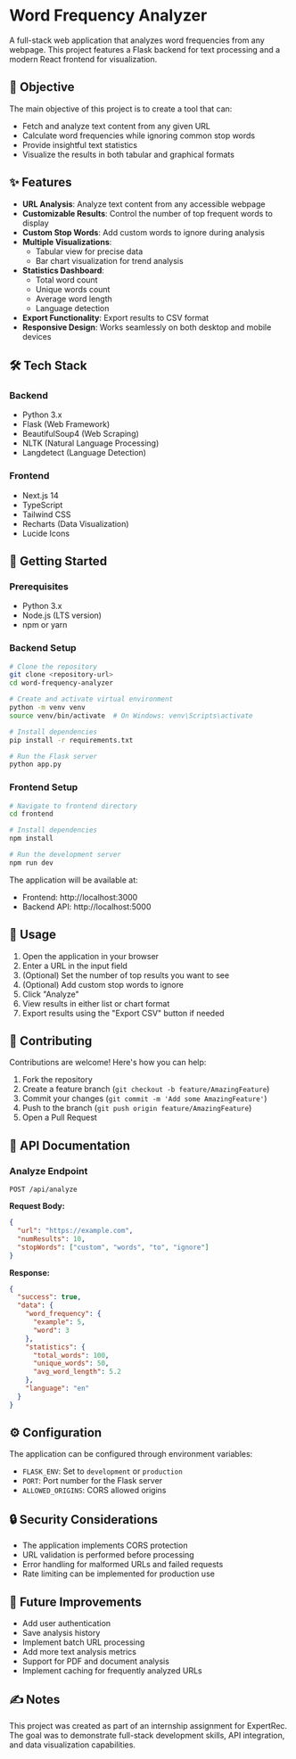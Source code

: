 # Word Frequency Analyzer

A full-stack web application that analyzes word frequencies from any webpage. This project features a Flask backend for text processing and a modern React frontend for visualization.


## 🎯 Objective

The main objective of this project is to create a tool that can:
- Fetch and analyze text content from any given URL
- Calculate word frequencies while ignoring common stop words
- Provide insightful text statistics
- Visualize the results in both tabular and graphical formats

## ✨ Features

- **URL Analysis**: Analyze text content from any accessible webpage
- **Customizable Results**: Control the number of top frequent words to display
- **Custom Stop Words**: Add custom words to ignore during analysis
- **Multiple Visualizations**: 
  - Tabular view for precise data
  - Bar chart visualization for trend analysis
- **Statistics Dashboard**:
  - Total word count
  - Unique words count
  - Average word length
  - Language detection
- **Export Functionality**: Export results to CSV format
- **Responsive Design**: Works seamlessly on both desktop and mobile devices

## 🛠️ Tech Stack

### Backend
- Python 3.x
- Flask (Web Framework)
- BeautifulSoup4 (Web Scraping)
- NLTK (Natural Language Processing)
- Langdetect (Language Detection)

### Frontend
- Next.js 14
- TypeScript
- Tailwind CSS
- Recharts (Data Visualization)
- Lucide Icons

## 🚀 Getting Started

### Prerequisites
- Python 3.x
- Node.js (LTS version)
- npm or yarn

### Backend Setup
```bash
# Clone the repository
git clone <repository-url>
cd word-frequency-analyzer

# Create and activate virtual environment
python -m venv venv
source venv/bin/activate  # On Windows: venv\Scripts\activate

# Install dependencies
pip install -r requirements.txt

# Run the Flask server
python app.py
```

### Frontend Setup
```bash
# Navigate to frontend directory
cd frontend

# Install dependencies
npm install

# Run the development server
npm run dev
```

The application will be available at:
- Frontend: http://localhost:3000
- Backend API: http://localhost:5000

## 📝 Usage

1. Open the application in your browser
2. Enter a URL in the input field
3. (Optional) Set the number of top results you want to see
4. (Optional) Add custom stop words to ignore
5. Click "Analyze"
6. View results in either list or chart format
7. Export results using the "Export CSV" button if needed

## 🤝 Contributing

Contributions are welcome! Here's how you can help:

1. Fork the repository
2. Create a feature branch (`git checkout -b feature/AmazingFeature`)
3. Commit your changes (`git commit -m 'Add some AmazingFeature'`)
4. Push to the branch (`git push origin feature/AmazingFeature`)
5. Open a Pull Request

## 📄 API Documentation

### Analyze Endpoint
```
POST /api/analyze
```

**Request Body:**
```json
{
  "url": "https://example.com",
  "numResults": 10,
  "stopWords": ["custom", "words", "to", "ignore"]
}
```

**Response:**
```json
{
  "success": true,
  "data": {
    "word_frequency": {
      "example": 5,
      "word": 3
    },
    "statistics": {
      "total_words": 100,
      "unique_words": 50,
      "avg_word_length": 5.2
    },
    "language": "en"
  }
}
```

## ⚙️ Configuration

The application can be configured through environment variables:
- `FLASK_ENV`: Set to `development` or `production`
- `PORT`: Port number for the Flask server
- `ALLOWED_ORIGINS`: CORS allowed origins

## 🔒 Security Considerations

- The application implements CORS protection
- URL validation is performed before processing
- Error handling for malformed URLs and failed requests
- Rate limiting can be implemented for production use

## 🚧 Future Improvements

- Add user authentication
- Save analysis history
- Implement batch URL processing
- Add more text analysis metrics
- Support for PDF and document analysis
- Implement caching for frequently analyzed URLs


## ✍️ Notes

This project was created as part of an internship assignment for ExpertRec. The goal was to demonstrate full-stack development skills, API integration, and data visualization capabilities.
